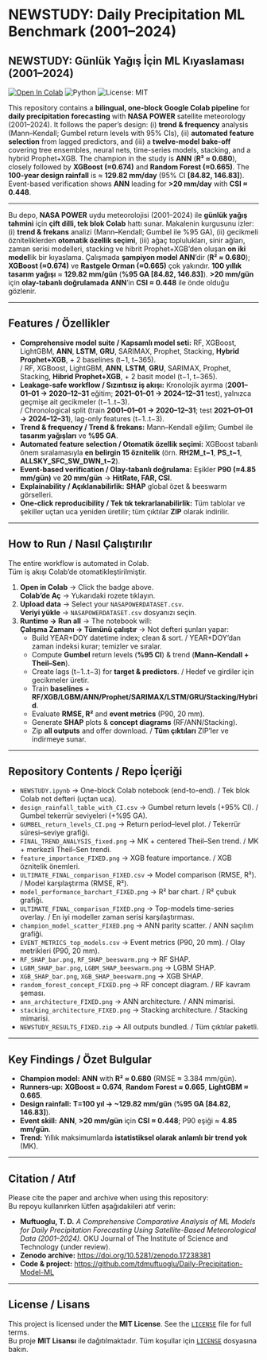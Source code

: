 # NEWSTUDY: Daily Precipitation ML Benchmark (2001–2024)
## NEWSTUDY: Günlük Yağış İçin ML Kıyaslaması (2001–2024)

[![Open In Colab](https://colab.research.google.com/assets/colab-badge.svg)](https://colab.research.google.com/github/tdmuftuoglu/Daily-Precipitation-Model-ML/blob/main/NEWSTUDY.ipynb)
![Python](https://img.shields.io/badge/Python-3.9%2B-blue.svg)
![License: MIT](https://img.shields.io/badge/License-MIT-yellow.svg)

This repository contains a **bilingual, one-block Google Colab pipeline** for **daily precipitation forecasting** with **NASA POWER** satellite meteorology (2001–2024). It follows the paper’s design: (i) **trend & frequency** analysis (Mann–Kendall; Gumbel return levels with 95% CIs), (ii) **automated feature selection** from lagged predictors, and (iii) a **twelve-model bake-off** covering tree ensembles, neural nets, time-series models, stacking, and a hybrid Prophet+XGB. The champion in the study is **ANN** (**R² ≈ 0.680**), closely followed by **XGBoost (≈0.674)** and **Random Forest (≈0.665)**. The **100-year design rainfall** is ≈ **129.82 mm/day** (95% CI **[84.82, 146.83]**). Event-based verification shows **ANN** leading for **>20 mm/day** with **CSI ≈ 0.448**.

---
Bu depo, **NASA POWER** uydu meteorolojisi (2001–2024) ile **günlük yağış tahmini** için **çift dilli, tek blok Colab** hattı sunar. Makalenin kurgusunu izler: (i) **trend & frekans** analizi (Mann–Kendall; Gumbel ile %95 GA), (ii) gecikmeli özniteliklerden **otomatik özellik seçimi**, (iii) ağaç toplulukları, sinir ağları, zaman serisi modelleri, stacking ve hibrit Prophet+XGB’den oluşan **on iki model**lik bir kıyaslama. Çalışmada **şampiyon model ANN**’dir (**R² ≈ 0.680**); **XGBoost (≈0.674)** ve **Rastgele Orman (≈0.665)** çok yakındır. **100 yıllık tasarım yağışı** ≈ **129.82 mm/gün** (**%95 GA [84.82, 146.83]**). **>20 mm/gün** için **olay-tabanlı doğrulamada** **ANN**’in **CSI ≈ 0.448** ile önde olduğu gözlenir.

---

## Features / Özellikler

- **Comprehensive model suite / Kapsamlı model seti:** RF, XGBoost, LightGBM, **ANN**, **LSTM**, **GRU**, SARIMAX, Prophet, Stacking, **Hybrid Prophet+XGB**, + 2 baselines (t−1, t−365).  
  / RF, XGBoost, LightGBM, **ANN**, **LSTM**, **GRU**, SARIMAX, Prophet, Stacking, **Hibrid Prophet+XGB**, + 2 basit model (t−1, t−365).
- **Leakage-safe workflow / Sızıntısız iş akışı:** Kronolojik ayırma (**2001–01–01 → 2020–12–31** eğitim; **2021–01–01 → 2024–12–31** test), yalnızca geçmişe ait gecikmeler (t−1..t−3).  
  / Chronological split (train **2001–01–01 → 2020–12–31**; test **2021–01–01 → 2024–12–31**), lag-only features (t−1..t−3).
- **Trend & frequency / Trend & frekans:** Mann–Kendall eğilim; Gumbel ile **tasarım yağışları** ve **%95 GA**.  
- **Automated feature selection / Otomatik özellik seçimi:** XGBoost tabanlı önem sıralamasıyla **en belirgin 15 öznitelik** (örn. **RH2M_t−1**, **PS_t−1**, **ALLSKY_SFC_SW_DWN_t−2**).  
- **Event-based verification / Olay-tabanlı doğrulama:** Eşikler **P90 (≈4.85 mm/gün)** ve **20 mm/gün** → **HitRate, FAR, CSI**.  
- **Explainability / Açıklanabilirlik:** **SHAP** global özet & beeswarm görselleri.  
- **One-click reproducibility / Tek tık tekrarlanabilirlik:** Tüm tablolar ve şekiller uçtan uca yeniden üretilir; tüm çıktılar **ZIP** olarak indirilir.

---

## How to Run / Nasıl Çalıştırılır

The entire workflow is automated in Colab.  
Tüm iş akışı Colab’de otomatikleştirilmiştir.

1. **Open in Colab** → Click the badge above.  
   **Colab’de Aç** → Yukarıdaki rozete tıklayın.
2. **Upload data** → Select your `NASAPOWERDATASET.csv`.  
   **Veriyi yükle** → `NASAPOWERDATASET.csv` dosyanızı seçin.
3. **Runtime → Run all** → The notebook will:  
   **Çalışma Zamanı → Tümünü çalıştır** → Not defteri şunları yapar:
   - Build YEAR+DOY datetime index; clean & sort. / YEAR+DOY’dan zaman indeksi kurar; temizler ve sıralar.
   - Compute **Gumbel** return levels (**%95 CI**) & trend (**Mann–Kendall + Theil–Sen**).  
   - Create lags (t−1..t−3) for **target & predictors**. / Hedef ve girdiler için gecikmeler üretir.
   - Train **baselines** + **RF/XGB/LGBM/ANN/Prophet/SARIMAX/LSTM/GRU/Stacking/Hybrid**.  
   - Evaluate **RMSE, R²** and **event metrics** (P90, 20 mm).  
   - Generate **SHAP** plots & **concept diagrams** (RF/ANN/Stacking).  
   - Zip **all outputs** and offer download. / **Tüm çıktıları** ZIP’ler ve indirmeye sunar.

---

## Repository Contents / Repo İçeriği

- `NEWSTUDY.ipynb` → One-block Colab notebook (end-to-end). / Tek blok Colab not defteri (uçtan uca).
- `design_rainfall_table_with_CI.csv` → Gumbel return levels (+95% CI). / Gumbel tekerrür seviyeleri (+%95 GA).
- `GUMBEL_return_levels_CI.png` → Return period–level plot. / Tekerrür süresi–seviye grafiği.
- `FINAL_TREND_ANALYSIS_fixed.png` → MK + centered Theil–Sen trend. / MK + merkezli Theil–Sen trendi.
- `feature_importance_FIXED.png` → XGB feature importance. / XGB öznitelik önemleri.
- `ULTIMATE_FINAL_comparison_FIXED.csv` → Model comparison (RMSE, R²). / Model karşılaştırma (RMSE, R²).
- `model_performance_barchart_FIXED.png` → R² bar chart. / R² çubuk grafiği.
- `ULTIMATE_FINAL_comparison_FIXED.png` → Top-models time-series overlay. / En iyi modeller zaman serisi karşılaştırması.
- `champion_model_scatter_FIXED.png` → ANN parity scatter. / ANN saçılım grafiği.
- `EVENT_METRICS_top_models.csv` → Event metrics (P90, 20 mm). / Olay metrikleri (P90, 20 mm).
- `RF_SHAP_bar.png`, `RF_SHAP_beeswarm.png` → RF SHAP.
- `LGBM_SHAP_bar.png`, `LGBM_SHAP_beeswarm.png` → LGBM SHAP.
- `XGB_SHAP_bar.png`, `XGB_SHAP_beeswarm.png` → XGB SHAP.
- `random_forest_concept_FIXED.png` → RF concept diagram. / RF kavram şeması.
- `ann_architecture_FIXED.png` → ANN architecture. / ANN mimarisi.
- `stacking_architecture_FIXED.png` → Stacking architecture. / Stacking mimarisi.
- `NEWSTUDY_RESULTS_FIXED.zip` → All outputs bundled. / Tüm çıktılar paketli.

---

## Key Findings / Özet Bulgular

- **Champion model:** **ANN** with **R² ≈ 0.680** (RMSE ≈ 3.384 mm/gün).  
- **Runners-up:** **XGBoost ≈ 0.674**, **Random Forest ≈ 0.665**, **LightGBM ≈ 0.665**.  
- **Design rainfall:** **T=100 yıl → ~129.82 mm/gün** (**%95 GA [84.82, 146.83]**).  
- **Event skill:** **ANN**, **>20 mm/gün** için **CSI ≈ 0.448**; P90 eşiği ≈ **4.85 mm/gün**.  
- **Trend:** Yıllık maksimumlarda **istatistiksel olarak anlamlı bir trend yok** (MK).  

---

## Citation / Atıf

Please cite the paper and archive when using this repository:  
Bu repoyu kullanırken lütfen aşağıdakileri atıf verin:

- **Muftuoglu, T. D.** *A Comprehensive Comparative Analysis of ML Models for Daily Precipitation Forecasting Using Satellite-Based Meteorological Data (2001–2024).* OKU Journal of The Institute of Science and Technology (under review).  
- **Zenodo archive:** https://doi.org/10.5281/zenodo.17238381  
- **Code & project:** https://github.com/tdmuftuoglu/Daily-Precipitation-Model-ML

---

## License / Lisans

This project is licensed under the **MIT License**. See the [`LICENSE`](LICENSE) file for full terms.  
Bu proje **MIT Lisansı** ile dağıtılmaktadır. Tüm koşullar için [`LICENSE`](LICENSE) dosyasına bakın.
